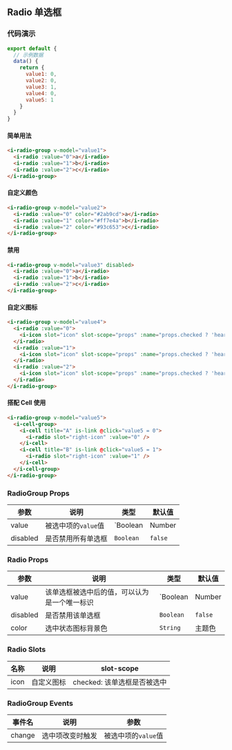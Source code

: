 ## Radio 单选框

### 代码演示

```javascript
export default {
  // 示例数据
  data() {
    return {
      value1: 0,
      value2: 0,
      value3: 1,
      value4: 0,
      value5: 1
    }
  }
}
```

#### 简单用法

```html
<i-radio-group v-model="value1">
  <i-radio :value="0">a</i-radio>
  <i-radio :value="1">b</i-radio>
  <i-radio :value="2">c</i-radio>
</i-radio-group>
```

#### 自定义颜色

```html
<i-radio-group v-model="value2">
  <i-radio :value="0" color="#2ab9cd">a</i-radio>
  <i-radio :value="1" color="#ff7e4a">b</i-radio>
  <i-radio :value="2" color="#93c653">c</i-radio>
</i-radio-group>
```

#### 禁用

```html
<i-radio-group v-model="value3" disabled>
  <i-radio :value="0">a</i-radio>
  <i-radio :value="1">b</i-radio>
  <i-radio :value="2">c</i-radio>
</i-radio-group>
```

#### 自定义图标

```html
<i-radio-group v-model="value4">
  <i-radio :value="0">
    <i-icon slot="icon" slot-scope="props" :name="props.checked ? 'heart' : 'heart-o'" size="18px" color="#f86f74" />a
  </i-radio>
  <i-radio :value="1">
    <i-icon slot="icon" slot-scope="props" :name="props.checked ? 'heart' : 'heart-o'" size="18px" color="#f86f74" />b
  </i-radio>
  <i-radio :value="2">
    <i-icon slot="icon" slot-scope="props" :name="props.checked ? 'heart' : 'heart-o'" size="18px" color="#f86f74" />c
  </i-radio>
</i-radio-group>
```

#### 搭配 Cell 使用

```html
<i-radio-group v-model="value5">
  <i-cell-group>
    <i-cell title="A" is-link @click="value5 = 0">
      <i-radio slot="right-icon" :value="0" />
    </i-cell>
    <i-cell title="B" is-link @click="value5 = 1">
      <i-radio slot="right-icon" :value="1" />
    </i-cell>
  </i-cell-group>
</i-radio-group>
```

### RadioGroup Props

| 参数 | 说明 | 类型 | 默认值 |
|------|------|------|------|
| value | 被选中项的`value`值 | `Boolean | Number | String` | - |
| disabled | 是否禁用所有单选框 | `Boolean` | `false` |

### Radio Props

| 参数 | 说明 | 类型 | 默认值 |
|------|------|------|------|
| value | 该单选框被选中后的值，可以认为是一个唯一标识 | `Boolean | Number | String` | - |
| disabled | 是否禁用该单选框 | `Boolean` | `false` |
| color | 选中状态图标背景色 | `String` | 主题色 |

### Radio Slots

| 名称 | 说明 | slot-scope |
|------|------|------|
| icon | 自定义图标 | checked: 该单选框是否被选中 |

### RadioGroup Events

| 事件名 | 说明 | 参数 |
|------|------|------|
| change | 选中项改变时触发 | 被选中项的`value`值 |
